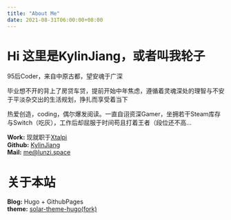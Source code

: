 ```yaml
---
title: "About Me"
date: 2021-08-31T06:00:00+08:00
---
```


# Hi 这里是KylinJiang，或者叫我轮子

95后Coder，来自中原古都，望安魂于广深  

毕业想不开的背上了房贷车贷，提前开始中年焦虑，遵循着灵魂深处的理智与不安于平淡杂交出的生活规划，挣扎而享受着当下

热爱创造，coding，偶尔爆发阅读。一直自诩资深Gamer，坐拥若干Steam库存与Switch（吃灰），工作后却屈服于时间苟且打着王者（段位还不高…

**Work:** 现就职于[Xtalpi](https://www.jingtaikeji.com)  
**Github:** [KylinJiang](https://github.com/LunziQwQ)  
**Mail:** me@lunzi.space

# 关于本站

**Blog:** Hugo + GithubPages  
**theme:** [solar-theme-hugo(fork)](https://github.com/LunziQwQ/solar-theme-hugo)
